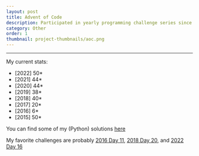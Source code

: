 ```yaml
---
layout: post
title: Advent of Code
description: Participated in yearly programming challenge series since 2017
category: Other
order: 1
thumbnail: project-thumbnails/aoc.png
---
```

***

My current stats:

- [2022] 50*
- [2021] 44*
- [2020] 44*
- [2019] 38*
- [2018] 40*
- [2017] 20*
- [2016]  6*
- [2015] 50*

You can find some of my (Python) solutions [here](https://github.com/icemoon97/adventofcode)

My favorite challenges are probably [2016 Day 11](https://adventofcode.com/2016/day/11), [2018 Day 20](https://adventofcode.com/2018/day/20), and [2022 Day 16](https://adventofcode.com/2022/day/16)